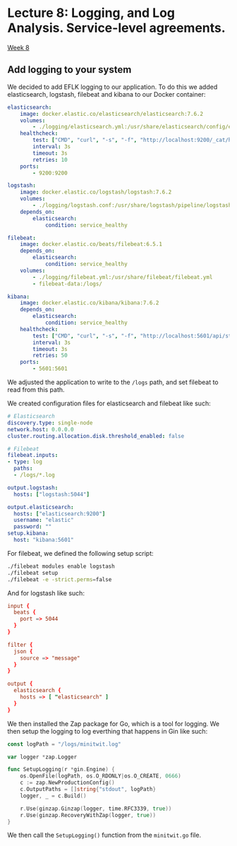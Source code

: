 # Lecture 8: Logging, and Log Analysis. Service-level agreements.
[Week 8](https://github.com/itu-devops/lecture_notes/blob/master/sessions/session_08/README_TASKS.md)

## Add logging to your system
We decided to add EFLK logging to our application. To do this we added elasticsearch, logstash, filebeat and kibana to our Docker container:
```yaml
elasticsearch:
    image: docker.elastic.co/elasticsearch/elasticsearch:7.6.2
    volumes:
        - ./logging/elasticsearch.yml:/usr/share/elasticsearch/config/elasticsearch.yml:ro
    healthcheck:
        test: ["CMD", "curl", "-s", "-f", "http://localhost:9200/_cat/health"]
        interval: 3s
        timeout: 3s
        retries: 10
    ports:
        - 9200:9200

logstash:
    image: docker.elastic.co/logstash/logstash:7.6.2
    volumes:
        - ./logging/logstash.conf:/usr/share/logstash/pipeline/logstash.conf:ro
    depends_on:
        elasticsearch:
            condition: service_healthy

filebeat:
    image: docker.elastic.co/beats/filebeat:6.5.1
    depends_on:
        elasticsearch:
            condition: service_healthy
    volumes:
        - ./logging/filebeat.yml:/usr/share/filebeat/filebeat.yml
        - filebeat-data:/logs/

kibana:
    image: docker.elastic.co/kibana/kibana:7.6.2
    depends_on:
        elasticsearch:
            condition: service_healthy
    healthcheck:
        test: ["CMD", "curl", "-s", "-f", "http://localhost:5601/api/status"]
        interval: 3s
        timeout: 3s
        retries: 50
    ports:
        - 5601:5601
```

We adjusted the application to write to the `/logs` path, and set filebeat to read from this path.

We created configuration files for elasticsearch and filebeat like such:
```yaml
# Elasticsearch
discovery.type: single-node
network.host: 0.0.0.0
cluster.routing.allocation.disk.threshold_enabled: false

# Filebeat
filebeat.inputs:
- type: log
  paths:
  - /logs/*.log

output.logstash:
  hosts: ["logstash:5044"]

output.elasticsearch:
  hosts: ["elasticsearch:9200"]
  username: "elastic"
  password: ""
setup.kibana:
  host: "kibana:5601"
```

For filebeat, we defined the following setup script:

```sh
./filebeat modules enable logstash
./filebeat setup
./filebeat -e -strict.perms=false
```

And for logstash like such:
```conf
input {  
  beats {
    port => 5044
  }
}

filter {
  json {
    source => "message"
  }
}

output {
  elasticsearch {
    hosts => [ "elasticsearch" ]
  }
}
```

We then installed the Zap package for Go, which is a tool for logging. We then setup the logging to log everthing that happens in Gin like such:
```Go
const logPath = "/logs/minitwit.log"

var logger *zap.Logger

func SetupLogging(r *gin.Engine) {
	os.OpenFile(logPath, os.O_RDONLY|os.O_CREATE, 0666)
	c := zap.NewProductionConfig()
	c.OutputPaths = []string{"stdout", logPath}
	logger, _ = c.Build()

	r.Use(ginzap.Ginzap(logger, time.RFC3339, true))
	r.Use(ginzap.RecoveryWithZap(logger, true))
}
```

We then call the `SetupLogging()` function from the `minitwit.go` file.